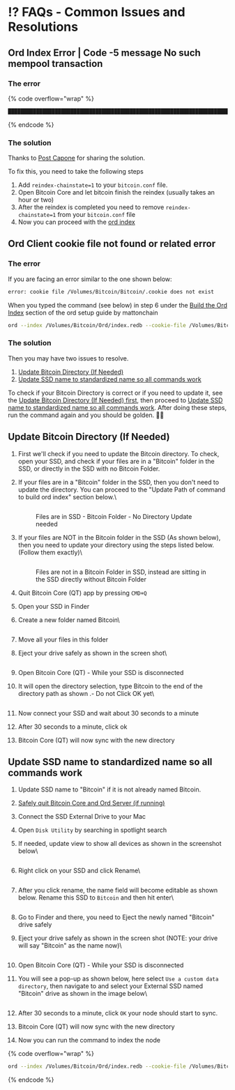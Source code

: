 # ⁉️ FAQs - Common Issues and Resolutions

## Ord Index Error | Code -5 message No such mempool transaction

### The error

{% code overflow="wrap" %}
```bash
███████████████████████████████████████████████████████████████████████████████████████████████████████████████████████████████████████████░ 838792/839401[2024-04-15T23:57:47Z ERROR ord::index::updater] Couldn't receive txs failed to fetch raw transaction: code -5 message No such mempool transaction. Blockchain transactions are still in the process of being indexed. Use gettransaction for wallet transactions.
```
{% endcode %}

### The solution

Thanks to [Post Capone](https://twitter.com/p0stc4p0n3) for sharing the solution.&#x20;

To fix this, you need to take the following steps

1. Add `reindex-chainstate=1` to your `bitcoin.conf` file.&#x20;
2. Open Bitcoin Core and let bitcoin finish the reindex (usually takes an hour or two)
3. After the reindex is completed you need to remove `reindex-chainstate=1` from your `bitcoin.conf` file
4. Now you can proceed with the [ord index](../fundamentals/setup-ord-client-on-mac.md#start-indexing-ord)

## Ord Client cookie file not found or related error

### The error

If you are facing an error similar to the one shown below:

```bash
error: cookie file /Volumes/Bitcoin/Bitcoin/.cookie does not exist
```

When you typed the command (see below) in step 6 under the [Build the Ord Index](https://mattonchain.github.io/notes-on-a-chain/ord-setup.html#build-the-ord-index)  section of the ord setup guide by mattonchain

```bash
ord --index /Volumes/Bitcoin/Ord/index.redb --cookie-file /Volumes/Bitcoin/Bitcoin/.cookie index
```

### The solution

Then you may have two issues to resolve.&#x20;

1. [Update Bitcoin Directory (If Needed)](faqs-common-issues-and-resolutions.md#update-bitcoin-directory-if-needed)
2. [Update SSD name to standardized name so all commands work](faqs-common-issues-and-resolutions.md#update-ssd-name-to-standardized-name-so-all-commands-work)

To check if your Bitcoin Directory is correct or if you need to update it, see the [Update Bitcoin Directory (If Needed) first](faqs-common-issues-and-resolutions.md#update-bitcoin-directory-if-needed), then proceed to [Update SSD name to standardized name so all commands work](faqs-common-issues-and-resolutions.md#update-ssd-name-to-standardized-name-so-all-commands-work). After doing these steps, run the command again and you should be golden. :pizza::ninja:

## Update Bitcoin Directory (If Needed)

1. First we'll check if you need to update the Bitcoin directory. To check, open your SSD, and check if your files are in a "Bitcoin" folder in the SSD, or directly in the SSD with no Bitcoin Folder.
2.  If your files are in a "Bitcoin" folder in the SSD, then you don't need to update the directory. You can proceed to the "Update Path of command to build ord index" section below.\


    <figure><img src="../.gitbook/assets/image (21).png" alt=""><figcaption><p>Files are in SSD - Bitcoin Folder - No Directory Update needed</p></figcaption></figure>


3.  If your files are NOT in the Bitcoin folder in the SSD (As shown below), then you need to update your directory using the steps listed below. (Follow them exactly)\


    <figure><img src="../.gitbook/assets/image (22).png" alt=""><figcaption><p>Files are not in a Bitcoin Folder in SSD, instead are sitting in the SSD directly without Bitcoin Folder</p></figcaption></figure>


4. Quit Bitcoin Core (QT) app by pressing `CMD+Q`
5. Open your SSD in Finder
6.  Create a new folder named Bitcoin\


    <figure><img src="../.gitbook/assets/image (23).png" alt=""><figcaption></figcaption></figure>
7. Move all your files in this folder
8.  Eject your drive safely as shown in the screen shot\


    <figure><img src="../.gitbook/assets/image (25).png" alt=""><figcaption></figcaption></figure>
9. Open Bitcoin Core (QT) - While your SSD is disconnected
10. It will open the directory selection, type Bitcoin to the end of the directory path as shown .- Do not Click OK yet\


    <figure><img src="../.gitbook/assets/image (26).png" alt=""><figcaption></figcaption></figure>
11. Now connect your SSD and wait about 30 seconds to a minute
12. After 30 seconds to a minute, click ok
13. Bitcoin Core (QT) will now sync with the new directory

## Update SSD name to standardized name so all commands work

1. Update SSD name to "Bitcoin" if it is not already named Bitcoin.&#x20;
2. [Safely quit Bitcoin Core and Ord Server (if running)](../fundamentals/setup-ord-client-on-mac.md#safely-close-ord-client)
3. Connect the SSD External Drive to your Mac
4. Open `Disk Utility` by searching in spotlight search
5.  If needed, update view to show all devices as shown in the screenshot below\


    <figure><img src="../.gitbook/assets/image (3) (1).png" alt=""><figcaption></figcaption></figure>
6.  Right click on your SSD and click Rename\


    <figure><img src="../.gitbook/assets/image (29).png" alt=""><figcaption></figcaption></figure>
7.  After you click rename, the name field will become editable as shown below. Rename this SSD to `Bitcoin` and then hit enter\


    <figure><img src="../.gitbook/assets/image (30).png" alt=""><figcaption></figcaption></figure>
8. Go to Finder and there, you need to Eject the newly named "Bitcoin" drive safely
9.  Eject your drive safely as shown in the screen shot (NOTE: your drive will say "Bitcoin" as the name now)\


    <figure><img src="../.gitbook/assets/image (25).png" alt=""><figcaption></figcaption></figure>
10. Open Bitcoin Core (QT) - While your SSD is disconnected
11. You will see a pop-up as shown below, here select `Use a custom data directory`, then navigate to and select your External SSD named "Bitcoin" drive as shown in the image below\


    <figure><img src="../.gitbook/assets/image (31).png" alt=""><figcaption></figcaption></figure>
12. After 30 seconds to a minute, click `OK` your node should start to sync.&#x20;
13. Bitcoin Core (QT) will now sync with the new directory
14. Now you can run the command to index the node

{% code overflow="wrap" %}
```bash
ord --index /Volumes/Bitcoin/Ord/index.redb --cookie-file /Volumes/Bitcoin/Bitcoin/.cookie index update
```
{% endcode %}
